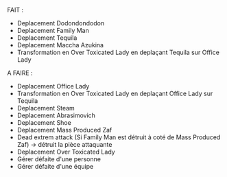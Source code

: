 FAIT :
- Deplacement Dodondondodon
- Deplacement Family Man
- Deplacement Tequila
- Deplacement Maccha Azukina
- Transformation en Over Toxicated Lady en deplaçant Tequila sur Office Lady

A FAIRE :

- Deplacement Office Lady
- Transformation en Over Toxicated Lady en deplaçant Office Lady sur Tequila
- Deplacement Steam
- Deplacement Abrasimovich
- Deplacement Shoe
- Deplacement Mass Produced Zaf
- Dead extrem attack (Si Family Man est détruit à coté de Mass Produced Zaf) -> détruit la pièce attaquante
- Deplacement Over Toxicated Lady
- Gérer défaite d'une personne
- Gérer défaite d'une équipe
